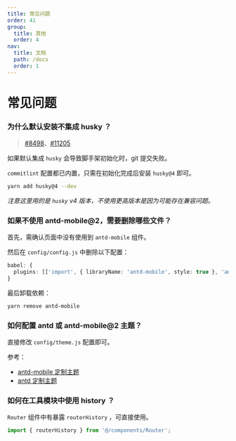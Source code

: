 ```yaml
---
title: 常见问题
order: 41
group:
  title: 其他
  order: 4
nav:
  title: 文档
  path: /docs
  order: 1
---
```


# 常见问题

### 为什么默认安装不集成 husky ？

> [#8498](https://github.com/facebook/create-react-app/issues/8498)、[#11205](https://github.com/facebook/create-react-app/issues/11205)

如果默认集成 `husky` 会导致脚手架初始化时，git 提交失败。

`commitlint` 配置都已内置，只需在初始化完成后安装 `husky@4` 即可。

```bash
yarn add husky@4 --dev
```

_注意这里用的是 `husky` v4 版本，不使用更高版本是因为可能存在兼容问题。_

### 如果不使用 antd-mobile@2，需要删除哪些文件？

首先，需确认页面中没有使用到 `antd-mobile` 组件。

然后在 `config/config.js` 中删除以下配置：

```typescript
babel: {
  plugins: [['import', { libraryName: 'antd-mobile', style: true }, 'antd-mobile']];
}
```

最后卸载依赖：

```bash
yarn remove antd-mobile
```

### 如何配置 antd 或 antd-mobile@2 主题？

直接修改 `config/theme.js` 配置即可。

参考：

- [antd-mobile 定制主题]
- [antd 定制主题]

### 如何在工具模块中使用 history ？

`Router` 组件中有暴露 `routerHistory` ，可直接使用。

```typescript
import { routerHistory } from '@/components/Router';
```

[antd 定制主题]: https://ant-design.gitee.io/docs/react/customize-theme-cn
[antd-mobile 定制主题]: https://antd-mobile-doc-v2.gitee.io/docs/react/customize-theme-cn
